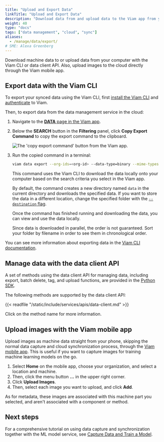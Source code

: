```yaml
---
title: "Upload and Export Data"
linkTitle: "Upload and Export Data"
description: "Download data from and upload data to the Viam app from your local computer using the data client API, Viam CLI, or Viam mobile app."
weight: 40
type: "docs"
tags: ["data management", "cloud", "sync"]
aliases:
  - /manage/data/export/
# SME: Alexa Greenberg
---
```


Download machine data to or upload data from your computer with the Viam CLI or data client API.
Also, upload images to the cloud directly through the Viam mobile app.

## Export data with the Viam CLI

To export your synced data using the Viam CLI, first [install the Viam CLI](/fleet/cli/#install) and [authenticate](/fleet/cli/#authenticate) to Viam.

Then, to export data from the data management service in the cloud:

1. Navigate to the [**DATA** page in the Viam app](https://app.viam.com/data/view).
2. Below the **SEARCH** button in the **Filtering** panel, click **Copy Export Command** to copy the export command to the clipboard.

   ![The 'copy export command' button from the Viam app.](/data/copy_command.png)

3. Run the copied command in a terminal:

   ```sh {class="command-line" data-prompt="$"}
   viam data export --org-ids=<org-id> --data-type=binary --mime-types=<mime types> --destination=.
   ```

   This command uses the Viam CLI to download the data locally onto your computer based on the search criteria you select in the Viam app.

   By default, the command creates a new directory named `data` in the current directory and downloads the specified data.
   If you want to store the data in a different location, change the specified folder with the [`--destination` flag](/fleet/cli/#named-arguments).

   Once the command has finished running and downloading the data, you can view and use the data locally.

   Since data is downloaded in parallel, the order is not guaranteed.
   Sort your folder by filename in order to see them in chronological order.

You can see more information about exporting data in the [Viam CLI documentation](/fleet/cli/#data).

## Manage data with the data client API

A set of methods using the data client API for managing data, including export, batch delete, tag, and upload functions, are provided in the [Python SDK](https://python.viam.dev).

The following methods are supported by the data client API:

{{< readfile "/static/include/services/apis/data-client.md" >}}

Click on the method name for more information.

## Upload images with the Viam mobile app

Upload images as machine data straight from your phone, skipping the normal data capture and cloud synchronization process, through the [Viam mobile app](/fleet/#the-viam-mobile-app).
This is useful if you want to capture images for training machine learning models on the go.

1. Select **Home** on the mobile app, choose your organization, and select a location and machine.
2. Then, click the menu button **...** in the upper right corner.
3. Click **Upload Images**.
4. Then, select each image you want to upload, and click **Add**.

As for metadata, these images are associated with this machine part you selected, and aren't associated with a component or method.

## Next steps

For a comprehensive tutorial on using data capture and synchronization together with the ML model service, see [Capture Data and Train a Model](/tutorials/services/data-mlmodel-tutorial/).
